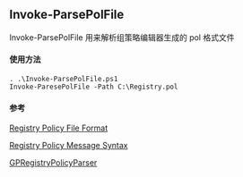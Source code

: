 ## Invoke-ParsePolFile

Invoke-ParsePolFile 用来解析组策略编辑器生成的 pol 格式文件

#### 使用方法

```powerhshell
. .\Invoke-ParsePolFile.ps1
Invoke-ParesePolFile -Path C:\Registry.pol
```

#### 参考

[Registry Policy File Format](https://docs.microsoft.com/en-us/previous-versions/windows/desktop/policy/registry-policy-file-format)

[Registry Policy Message Syntax](https://docs.microsoft.com/en-us/openspecs/windows_protocols/ms-gpreg/5c092c22-bf6b-4e7f-b180-b20743d368f5)

[GPRegistryPolicyParser](https://github.com/PowerShell/GPRegistryPolicyParser)
